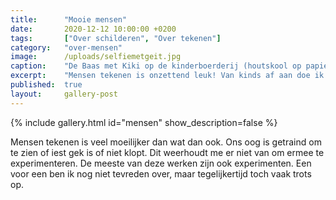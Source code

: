 ```yaml
---
title:      "Mooie mensen"
date:       2020-12-12 10:00:00 +0200
tags:       ["Over schilderen", "Over tekenen"]
category:   "over-mensen"
image:      /uploads/selfiemetgeit.jpg
caption:    "De Baas met Kiki op de kinderboerderij (houtskool op papier)"
excerpt:    "Mensen tekenen is onzettend leuk! Van kinds af aan doe ik het graag. Hier een galerij met een collectie door mij tekende mensen. Van snelle schetsen tot schilderijen."
published:  true
layout:     gallery-post
---
```


{% include gallery.html id="mensen" show_description=false %}

Mensen tekenen is veel moeilijker dan wat dan ook. Ons oog is getraind om te zien of iest gek is of niet klopt. Dit weerhoudt me er niet van om ermee te experimenteren. De meeste van deze werken zijn ook experimenten. Een voor een ben ik nog niet tevreden over, maar tegelijkertijd toch vaak trots op.
